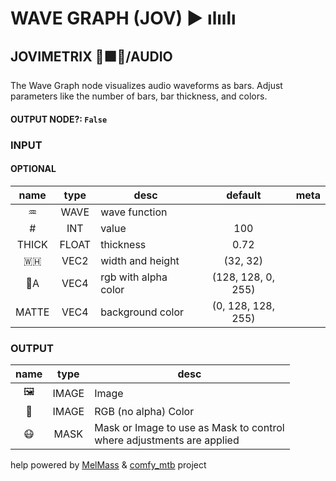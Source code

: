 # WAVE GRAPH (JOV) ▶ ılıılı

## JOVIMETRIX 🔺🟩🔵/AUDIO

The Wave Graph node visualizes audio waveforms as bars. Adjust parameters like the number of bars, bar thickness, and colors.

#### OUTPUT NODE?: `False`

### INPUT

#### OPTIONAL

name | type | desc | default | meta
:---:|:---:|---|:---:|---
♒ | WAVE | wave function |  | 
\# | INT | value | 100 | 
THICK | FLOAT | thickness | 0.72 | 
🇼🇭 | VEC2 | width and height | (32, 32) | 
🌈A | VEC4 | rgb with alpha color | (128, 128, 0, 255) | 
MATTE | VEC4 | background color | (0, 128, 128, 255) | 

### OUTPUT

name | type | desc
:---:|:---:|---
🖼️ | IMAGE | Image 
🌈 | IMAGE | RGB (no alpha) Color 
😷 | MASK | Mask or Image to use as Mask to control<br>where adjustments are applied 

help powered by [MelMass](https://github.com/melMass) & [comfy_mtb](https://github.com/melMass/comfy_mtb) project